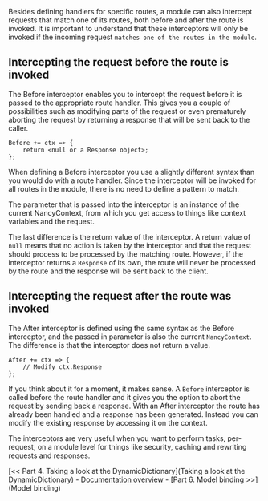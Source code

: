 Besides defining handlers for specific routes, a module can also intercept requests that match one of its routes, both before and after the route is invoked. It is important to understand that these interceptors will only be invoked if the incoming request `matches one of the routes in the module`.

## Intercepting the request before the route is invoked

The Before interceptor enables you to intercept the request before it is passed to the appropriate route handler. This gives you a couple of possibilities such as modifying parts of the request or even prematurely aborting the request by returning a response that will be sent back to the caller.

    Before += ctx => {
        return <null or a Response object>;
    };

When defining a Before interceptor you use a slightly different syntax than you would do with a route handler. Since the interceptor will be invoked for all routes in the module, there is no need to define a pattern to match.

The parameter that is passed into the interceptor is an instance of the current NancyContext, from which you get access to things like context variables and the request.

The last difference is the return value of the interceptor. A return value of `null` means that no action is taken by the interceptor and that the request should process to be processed by the matching route. However, if the interceptor returns a `Response` of its own, the route will never be processed by the route and the response will be sent back to the client.

## Intercepting the request after the route was invoked

The After interceptor is defined using the same syntax as the Before interceptor, and the passed in parameter is also the current `NancyContext`. The difference is that the interceptor does not return a value. 

    After += ctx => {
        // Modify ctx.Response
    };

If you think about it for a moment, it makes sense. A `Before` interceptor is called before the route handler and it gives you the option to abort the request by sending back a response. With an After interceptor the route has already been handled and a response has been generated. Instead you can modify the existing response by accessing it on the context.

The interceptors are very useful when you want to perform tasks, per-request, on a module level for things like security, caching and rewriting requests and responses.

[<< Part 4. Taking a look at the DynamicDictionary](Taking a look at the DynamicDictionary) - [Documentation overview](Documentation) - [Part 6. Model binding >>](Model binding)